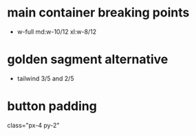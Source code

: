 # main container breaking points
- w-full md:w-10/12 xl:w-8/12

# golden sagment alternative 
- tailwind 3/5 and 2/5 

# button padding 
class="px-4 py-2"